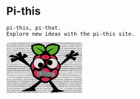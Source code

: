 
<h1>Pi-this</h1>
<pre>
pi-this, pi-that.
Explore new ideas with the pi-this site.
</pre>
<img src="https://github.com/pi-this/pi-this.github.io/blob/main/pithismascotwithbackground.png?raw=true" width=200 high=200></img>
